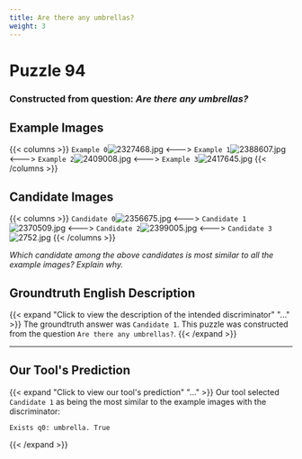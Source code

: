 ```yaml
---
title: Are there any umbrellas?
weight: 3
---
```


# Puzzle 94
### Constructed from question: _Are there any umbrellas?_


## Example Images
{{< columns >}}
`Example 0`![2327468.jpg](/gqa_images/2327468.jpg)
<--->
`Example 1`![2388607.jpg](/gqa_images/2388607.jpg)
<--->
`Example 2`![2409008.jpg](/gqa_images/2409008.jpg)
<--->
`Example 3`![2417645.jpg](/gqa_images/2417645.jpg)
{{< /columns >}}

## Candidate Images
{{< columns >}}
`Candidate 0`![2356675.jpg](/gqa_images/2356675.jpg)
<--->
`Candidate 1`![2370509.jpg](/gqa_images/2370509.jpg)
<--->
`Candidate 2`![2399005.jpg](/gqa_images/2399005.jpg)
<--->
`Candidate 3`![2752.jpg](/gqa_images/2752.jpg)
{{< /columns >}}

*Which candidate among the above candidates is most similar to all the example images? Explain why.*

## Groundtruth English Description

{{< expand "Click to view the description of the intended discriminator" "..." >}}
The groundtruth answer was `Candidate 1`. This puzzle was constructed from the question `Are there any umbrellas?`.
{{< /expand >}}

---

## Our Tool's Prediction

{{< expand "Click to view our tool's prediction" "..." >}}
Our tool selected `Candidate 1` as being the most similar to the example images with the discriminator:
```plaintext
Exists q0: umbrella. True
```
{{< /expand >}}

